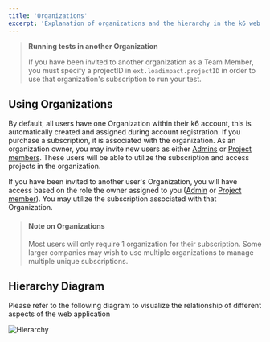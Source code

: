 ```yaml
---
title: 'Organizations'
excerpt: 'Explanation of organizations and the hierarchy in the k6 web app'
---
```



> **Running tests in another Organization**
> 
> If you have been invited to another organization as a Team Member, you must specify a projectID in `ext.loadimpact.projectID` in order to use that organization's subscription to run your test.

## Using Organizations

By default, all users have one Organization within their k6 account, this is automatically created and assigned during account registration. If you purchase a subscription, it is associated with the organization. As an organization owner, you may invite new users as either [Admins](/cloud/project-and-team-management/members#admin) or [Project members](/cloud/project-and-team-management/members#project-member). These users will be able to utilize the subscription and access projects in the organization.

If you have been invited to another user's Organization, you will have access based on the role the owner assigned to you ([Admin](/cloud/project-and-team-management/members#admin) or [Project member](/cloud/project-and-team-management/members#project-member)). You may utilize the subscription associated with that Organization.

> #### Note on Organizations
>
> Most users will only require 1 organization for their subscription. Some larger companies may wish to use multiple organizations to manage multiple unique subscriptions.

## Hierarchy Diagram

Please refer to the following diagram to visualize the relationship of different aspects of the web application

![Hierarchy](./images/01-Organizations/organization-hierarchy-diagram.png)
